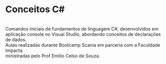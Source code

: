 <h1>Conceitos C#</h1><br>
Comandos iniciais de fundamentos de linguagem C#, desenvolvidos em <br>
aplicação console no Visual Studio, abordando conceitos de declarações<br>
de dados.<br>
Aulas realizadas durante Bootcamp Scania em parceria com a Faculdade Impacta<br>
ministradas pelo Prof Emilio Celso de Souza.
